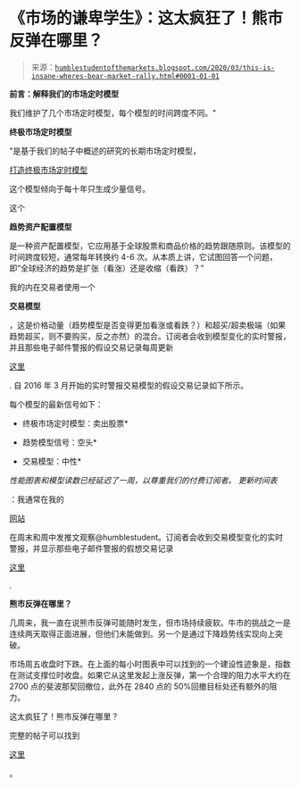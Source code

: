 <!--yml

类别：未分类

日期：2024-05-18 02:19:29

-->

# 《市场的谦卑学生》：这太疯狂了！熊市反弹在哪里？

> 来源：[`humblestudentofthemarkets.blogspot.com/2020/03/this-is-insane-wheres-bear-market-rally.html#0001-01-01`](https://humblestudentofthemarkets.blogspot.com/2020/03/this-is-insane-wheres-bear-market-rally.html#0001-01-01)

**前言：解释我们的市场定时模型**

我们维护了几个市场定时模型，每个模型的时间跨度不同。"

**终极市场定时模型**

"是基于我们的帖子中概述的研究的长期市场定时模型，

[打造终极市场定时模型](https://humblestudentofthemarkets.com/2016/01/26/building-the-ultimate-market-timing-model/)

这个模型倾向于每十年只生成少量信号。

这个

**趋势资产配置模型**

是一种资产配置模型，它应用基于全球股票和商品价格的趋势跟随原则。该模型的时间跨度较短，通常每年转换约 4-6 次。从本质上讲，它试图回答一个问题，即“全球经济的趋势是扩张（看涨）还是收缩（看跌）？”

我的内在交易者使用一个

**交易模型**

，这是价格动量（趋势模型是否变得更加看涨或看跌？）和超买/超卖极端（如果趋势超买，则不要购买，反之亦然）的混合。订阅者会收到模型变化的实时警报，并且那些电子邮件警报的假设交易记录每周更新

[这里](https://humblestudentofthemarkets.com/trading-track-record/)

. 自 2016 年 3 月开始的实时警报交易模型的假设交易记录如下所示。

每个模型的最新信号如下：

+   终极市场定时模型：卖出股票*

+   趋势模型信号：空头*

+   交易模型：中性*

**性能图表和模型读数已经延迟了一周，以尊重我们的付费订阅者。* *更新时间表**

：我通常在我的

[网站](https://humblestudentofthemarkets.com/)

在周末和周中发推文观察@humblestudent。订阅者会收到交易模型变化的实时警报，并显示那些电子邮件警报的假想交易记录

[这里](https://humblestudentofthemarkets.com/trading-track-record/)

.

**熊市反弹在哪里？**

几周来，我一直在说熊市反弹可能随时发生，但市场持续疲软。牛市的挑战之一是连续两天取得正面进展，但他们未能做到。另一个是通过下降趋势线实现向上突破。

市场周五收盘时下跌。在上面的每小时图表中可以找到的一个建设性迹象是，指数在测试支撑位时收盘。如果它从这里发起上涨反弹，第一个合理的阻力水平大约在 2700 点的斐波那契回撤位，此外在 2840 点的 50%回撤目标处还有额外的阻力。

这太疯狂了！熊市反弹在哪里？

完整的帖子可以找到

[这里](https://humblestudentofthemarkets.com/2020/03/22/this-is-insane-wheres-the-bear-market-rally/)

。
